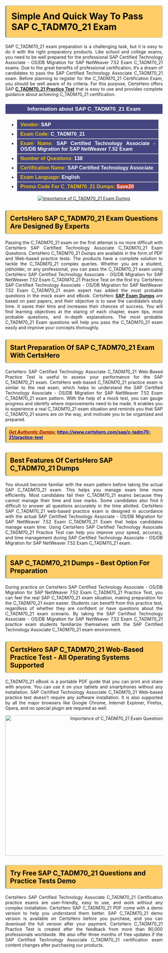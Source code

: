 <h1><strong><span style="display:block; color:#000000; background:#ffcc66; border: 0.5px solid #AED6F1 ; border-left: 3px solid #3498DB; padding: .6em; border-radius: 6px;">Simple And Quick Way To Pass SAP C_TADM70_21 Exam</span></strong></h1>

<p style="text-align: justify;">SAP C_TADM70_21 exam preparation is a challenging task, but it is easy to do it with the right preparatory products. Like school and college exams, you need to be well prepared for the professional SAP Certified Technology Associate - OS/DB Migration for SAP NetWeaver 7.52 Exam C_TADM70_21 exams. Due to the great benefits of professional certification, it’s a dream of candidates to pass the SAP Certified Technology Associate C_TADM70_21 exam. Before planning to register for the C_TADM70_21 Certification Exam, you should be well aware of its criteria. For this purpose, CertsHero offers SAP <a href="https://www.certshero.com/sap/c-tadm70-21"><strong>C_TADM70_21 Practice Test</strong></a> that is easy to use and provides complete guidance about achieving C_TADM70_21 certification.</p>

<h3 style="background: #454580; border: 1px solid rgb(204, 204, 204); padding: 5px 10px; text-align: center;"><span style="color:#ffffff;"><span style="font-size:11pt"><span style="line-height:normal"><span style="font-family:Calibri,sans-serif"><b><span style="font-size:13.0pt"><span cambria="">Information about SAP C_TADM70_21 Exam</span></span></b></span></span></span></span></h3>

<ul>
	<li style="margin:0cm 10pt">
	<div style="background:#454580; border: 1px solid rgb(204, 204, 204); padding: 5px 10px; text-align: justify;"><span style="font-size:11pt"><span style="line-height:normal"><span style="tab-stops:list 36.0pt"><span style="font-fam ily:Calibri,sans-serif"><b><span style="font-size:12.0pt"><span new="" roman="" style="font-family:" times=""><span style="color:#f1c40f;">Vendor:</span> <span style="color:#ffffff;">SAP</span></span></span></b></span></span></span></span></div>
	</li>
	<li style="margin:0cm 10pt">
	<div style="background: #454580; border: 1px solid rgb(204, 204, 204); padding: 5px 10px; text-align: justify;"><span style="font-size:11pt"><span style="line-height:normal"><span style="tab-stops:list 36.0pt"><span style="font-family:Calibri,sans-serif"><b><span style="font-size:12.0pt"><span new="" roman="" style="font-family:" times=""><span style="color:#f1c40f;">Exam Code:</span> <span style="color:#ffffff;">C_TADM70_21</span></span></span></b></span></span></span></span></div>
	</li>
	<li style="margin:0cm 10pt">
	<div style="background: #454580; border: 1px solid rgb(204, 204, 204); padding: 5px 10px; text-align: justify;"><span style="font-size:11pt"><span style="line-height:normal"><span style="tab-stops:list 36.0pt"><span style="font-family:Calibri,sans-serif"><b><span style="font-size:12.0pt"><span new="" roman="" style="font-family:" times=""><span style="color:#f1c40f;">Exam Name:</span> <span style="color:#ffffff;">SAP Certified Technology Associate - OS/DB Migration for SAP NetWeaver 7.52 Exam</span></span></span></b></span></span></span></span></div>
	</li>
	<li style="margin:0cm 10pt">
	<div style="background: #454580; border: 1px solid rgb(204, 204, 204); padding: 5px 10px;"><span style="font-size:11pt"><span style="line-height:normal"><span style="tab-stops:list 36.0pt"><span style="font-family:Calibri,sans-serif"><b><span style="font-size:12.0pt"><span new="" roman="" style="font-family:" times=""><span style="color:#f1c40f;">Number of Questions: </span><span style="color:#ffffff;">138</span></span></span></b></span></span></span></span></div>
	</li>
	<li style="margin:0cm 10pt">
	<div style="background: #454580; border: 1px solid rgb(204, 204, 204); padding: 5px 10px; text-align: justify;"><span style="font-size:11pt"><span style="line-height:normal"><span style="tab-stops:list 36.0pt"><span style="font-family:Calibri,sans-serif"><b><span style="font-size:12.0pt"><span new="" roman="" style="font-family:" times=""><span style="color:#f1c40f;">Certification Name:</span> <span style="color:#ffffff;">SAP Certified Technology Associate</span></span></span></b></span></span></span></span></div>
	</li>
	<li style="margin:0cm 10pt">
	<div style="background: #454580; border: 1px solid rgb(204, 204, 204); padding: 5px 10px; text-align: justify;"><span style="font-size:11pt"><span style="line-height:normal"><span style="tab-stops:list 36.0pt"><span style="font-family:Calibri,sans-serif"><b><span style="font-size:12.0pt"><span new="" roman="" style="font-family:" times=""><span style="color:#f1c40f;">Exam Language:</span> <span style="color:#ffffff;">English</span></span></span></b></span></span></span></span></div>
	</li>
	<li style="margin:0cm 10pt">
	<div style="background: #454580; border: 1px solid rgb(204, 204, 204); padding: 5px 10px;"><span style="font-size:11pt"><span style="line-height:normal"><span style="tab-stops:list 36.0pt"><span style="font-family:Calibri,sans-serif"><b><span style="font-size:12.0pt"><span new="" roman="" style="font-family:" times=""><span style="color:#f1c40f;">Promo Code For C_TADM70_21 Dumps: </span><span style="color:#ffffff;"><span style="background-color:#c0392b;">Save20</span></span></span></span></b></span></span></span></span></div>
	</li>
</ul>

<p style="text-align: center;"><a href="https://www.certshero.com/sap/c-tadm70-21" rel="NOFOLLOW"><img alt="Importance of C_TADM70_21 Exam Dumps" src="https://i.imgur.com/UZuq4Dk.jpeg" /></a></p>

<h2><strong><span style="display:block; color:#000000; background:#ffcc66; border: 0.5px solid #AED6F1 ; border-left: 3px solid #3498DB; padding: .6em; border-radius: 6px;">CertsHero SAP C_TADM70_21 Exam Questions Are Designed By Experts</span></strong></h2>

<p style="text-align: justify;">Passing the C_TADM70_21 exam on the first attempt is no more difficult with CertsHero SAP Certified Technology Associate C_TADM70_21 Exam Questions. CertsHero C_TADM70_21 Dumps are available in the form of PDF and Web-based practice tests. The products have a complete solution to tackle the C_TADM70_21 complex queries. Whether you are a student, jobholder, or any professional, you can pass the C_TADM70_21 exam using CertsHero SAP Certified Technology Associate - OS/DB Migration for SAP NetWeaver 7.52 Exam C_TADM70_21 Practice Test on the first try. CertsHero SAP Certified Technology Associate - OS/DB Migration for SAP NetWeaver 7.52 Exam C_TADM70_21 exam expert has added the most probable questions in the mock exam and eBook. CertsHero <a href="https://www.certshero.com/sap"><strong>SAP Exam Dumps</strong></a> are based on past papers, and their objective is to save the candidate’s study time. It saves their time and increases their chances of success. You will find learning objectives at the staring of each chapter, exam tips, most probable questions, and in-depth explanations. The most probable C_TADM70_21 Exam questions will help you pass the C_TADM70_21 exam easily and improve your concepts thoroughly.</p>

<h2><strong><span style="display:block; color:#000000; background:#ffcc66; border: 0.5px solid #AED6F1 ; border-left: 3px solid #3498DB; padding: .6em; border-radius: 6px;">Start Preparation Of SAP C_TADM70_21 Exam With CertsHero</span></strong></h2>

<p style="text-align: justify;">CertsHero SAP Certified Technology Associate C_TADM70_21 Web-Based Practice Test is useful to assess your performance for the SAP C_TADM70_21 exam. CertsHero web-based C_TADM70_21 practice exam is similar to the real exam, which helps to understand the SAP Certified Technology Associate - OS/DB Migration for SAP NetWeaver 7.52 Exam C_TADM70_21 exam pattern. With the help of a mock test, you can gauge progress and identify where improvements need to be made. It enables you to experience a real C_TADM70_21 exam situation and reminds you that SAP C_TADM70_21 exams are on the way, and motivate you to be organized and prepared.</p>

<p><strong><span style="display:block; color:#990000; background:#ffcc66; border: 0.5px solid #AED6F1 ; border-left: 3px solid #3498DB; padding: .6em; border-radius: 6px;"><span style="font-size:14px;"><u><i>Get Authentic Dumps:</i></u></span> <a href="https://www.certshero.com/sap/c-tadm70-21/practice-test"><span style="color:#0000cc;">https://www.certshero.com/sap/c-tadm70-21/practice-test</span></a></span></strong></p>

<h2><strong><span style="display:block; color:#000000; background:#ffcc66; border: 0.5px solid #AED6F1 ; border-left: 3px solid #3498DB; padding: .6em; border-radius: 6px;">Best Features Of CertsHero SAP C_TADM70_21 Dumps</span></strong></h2>

<p style="text-align: justify;">You should become familiar with the exam pattern before taking the actual SAP C_TADM70_21 exam. This helps you manage exam time more efficiently. Most candidates fail their C_TADM70_21 exams because they cannot manage their time and lose marks. Some candidates also find it difficult to answer all questions accurately in the time allotted. CertsHero SAP C_TADM70_21 web-based practice exam is designed in accordance with the actual SAP Certified Technology Associate - OS/DB Migration for SAP NetWeaver 7.52 Exam C_TADM70_21 Exam that helps candidates manage exam time. Using CertsHero SAP Certified Technology Associate C_TADM70_21 Practice Test can help you improve your speed, accuracy, and time management during SAP Certified Technology Associate - OS/DB Migration for SAP NetWeaver 7.52 Exam C_TADM70_21 exam.</p>

<h2><strong><span style="display:block; color:#000000; background:#ffcc66; border: 0.5px solid #AED6F1 ; border-left: 3px solid #3498DB; padding: .6em; border-radius: 6px;">SAP C_TADM70_21 Dumps – Best Option For Preparation</span></strong></h2>

<p style="text-align: justify;">During practice on CertsHero SAP Certified Technology Associate - OS/DB Migration for SAP NetWeaver 7.52 Exam C_TADM70_21 Practice Test, you can feel the real SAP C_TADM70_21 exam situation, making preparation for the C_TADM70_21 exam easier. Students can benefit from this practice test, regardless of whether they are confident or have questions about the C_TADM70_21 exam scenario. By taking the SAP Certified Technology Associate - OS/DB Migration for SAP NetWeaver 7.52 Exam C_TADM70_21 practice exam students familiarize themselves with the SAP Certified Technology Associate C_TADM70_21 exam environment.</p>

<h2><strong><span style="display:block; color:#000000; background:#ffcc66; border: 0.5px solid #AED6F1 ; border-left: 3px solid #3498DB; padding: .6em; border-radius: 6px;">CertsHero SAP C_TADM70_21 Web-Based Practice Test - All Operating Systems Supported</span></strong></h2>

<p style="text-align: justify;">C_TADM70_21 eBook is a portable PDF guide that you can print and share with anyone. You can use it on your tablets and smartphones without any installation. SAP Certified Technology Associate C_TADM70_21 Web-based practice test doesn’t require any software installation. It is also supported by all the major browsers like Google Chrome, Internet Explorer, Firefox, Opera, and no special plugin are required as well.</p>

<p style="text-align: center;"><a href="https://www.certshero.com/product-detail/c-tadm70-21" rel="NOFOLLOW"><img alt="Importance of C_TADM70_21 Exam Questions" height="450" src="https://i.redd.it/vixpkfso1g981.jpg" width="700" /></a></p>

<h2><strong><span style="display:block; color:#000000; background:#ffcc66; border: 0.5px solid #AED6F1 ; border-left: 3px solid #3498DB; padding: .6em; border-radius: 6px;">Try Free SAP C_TADM70_21 Questions and Practice Tests Demo</span></strong></h2>

<p style="text-align: justify;">CertsHero SAP Certified Technology Associate C_TADM70_21 Certification practice exams are user-friendly, easy to use, and work without any complex installation. CertsHero SAP C_TADM70_21 PDF come with a demo version to help you understand them better. SAP C_TADM70_21 demo version is available on CertsHero before you purchase, and you can download the full version after your payment. CertsHero C_TADM70_21 Practice Test is created after the feedback from more than 90,000 professionals worldwide. We also offer three months of free updates if the SAP Certified Technology Associate C_TADM70_21 certification exam content changes after purchasing our products.</p>
